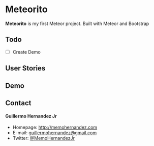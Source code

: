 Meteorito
======
**Meteorito** is my first Meteor project. Built with Meteor and Bootstrap

## Todo

- [ ] Create Demo

## User Stories

## Demo


## Contact
#### Guillermo Hernandez Jr
* Homepage: http://memohernandez.com
* E-mail: guillermohernandez@gmail.com
* Twitter: [@MemoHernandezJr](https://twitter.com/MemoHernandezJr "MemoHernandezJr on Twitter")